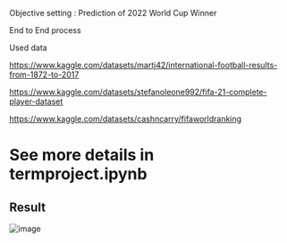 Objective setting : Prediction of 2022 World Cup Winner 

End to End process

Used data


https://www.kaggle.com/datasets/martj42/international-football-results-from-1872-to-2017

https://www.kaggle.com/datasets/stefanoleone992/fifa-21-complete-player-dataset

https://www.kaggle.com/datasets/cashncarry/fifaworldranking

<h1>See more details in termproject.ipynb </h1>
<h2>Result </h2>

![image](https://user-images.githubusercontent.com/84762786/195797331-df44173a-4ff8-4454-bfdb-17bf77378021.png)


